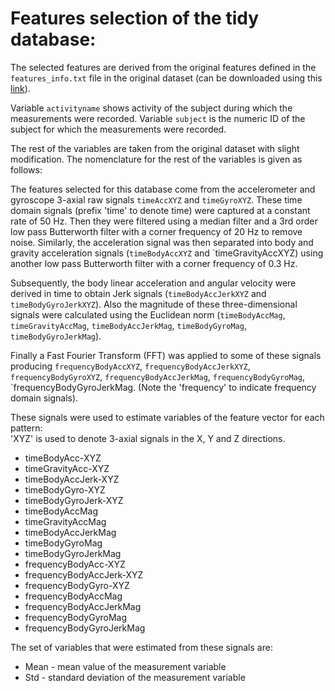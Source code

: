 
# Features selection of the tidy database:

The selected features are derived from the original features defined in the `features_info.txt` file in the original dataset (can be downloaded using this [link](https://d396qusza40orc.cloudfront.net/getdata%2Fprojectfiles%2FUCI%20HAR%20Dataset.zip)).

Variable `activityname` shows activity of the subject during which the measurements were recorded.
Variable `subject` is the numeric ID of the subject for which the measurements were recorded.

The rest of the variables are taken from the original dataset with slight modification. The nomenclature for the rest of the variables is given as follows: 

The features selected for this database come from the accelerometer and gyroscope 3-axial raw signals `timeAccXYZ` and `timeGyroXYZ`. These time domain signals (prefix 'time' to denote time) were captured at a constant rate of 50 Hz. Then they were filtered using a median filter and a 3rd order low pass Butterworth filter with a corner frequency of 20 Hz to remove noise. Similarly, the acceleration signal was then separated into body and gravity acceleration signals (`timeBodyAccXYZ` and `timeGravityAccXYZ) using another low pass Butterworth filter with a corner frequency of 0.3 Hz. 

Subsequently, the body linear acceleration and angular velocity were derived in time to obtain Jerk signals (`timeBodyAccJerkXYZ` and `timeBodyGyroJerkXYZ`). Also the magnitude of these three-dimensional signals were calculated using the Euclidean norm (`timeBodyAccMag`, `timeGravityAccMag`, `timeBodyAccJerkMag`, `timeBodyGyroMag`, `timeBodyGyroJerkMag`). 

Finally a Fast Fourier Transform (FFT) was applied to some of these signals producing `frequencyBodyAccXYZ`, `frequencyBodyAccJerkXYZ`, `frequencyBodyGyroXYZ`, `frequencyBodyAccJerkMag`, `frequencyBodyGyroMag`, `frequencyBodyGyroJerkMag. (Note the 'frequency' to indicate frequency domain signals). 

These signals were used to estimate variables of the feature vector for each pattern:  
'XYZ' is used to denote 3-axial signals in the X, Y and Z directions.

* timeBodyAcc-XYZ
* timeGravityAcc-XYZ
* timeBodyAccJerk-XYZ
* timeBodyGyro-XYZ
* timeBodyGyroJerk-XYZ
* timeBodyAccMag
* timeGravityAccMag
* timeBodyAccJerkMag
* timeBodyGyroMag
* timeBodyGyroJerkMag
* frequencyBodyAcc-XYZ
* frequencyBodyAccJerk-XYZ
* frequencyBodyGyro-XYZ
* frequencyBodyAccMag
* frequencyBodyAccJerkMag
* frequencyBodyGyroMag
* frequencyBodyGyroJerkMag

The set of variables that were estimated from these signals are: 

* Mean - mean value of the measurement variable
* Std - standard deviation of the measurement variable